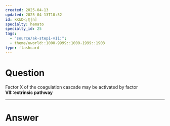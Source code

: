 ```yaml
---
created: 2025-04-13
updated: 2025-04-13T10:52
id: kK&D<;@|n]
specialty: hemato
specialty_id: 25
tags:
  - "source/ak-step1-v11:": 
  - theme/uworld::1000-9999::1000-1999::1903
type: flashcard
---
```


# Question
Factor X of the coagulation cascade may be activated by factor **VII::extrinsic pathway**

---

# Answer
